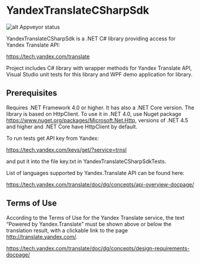 # YandexTranslateCSharpSdk

![alt Appveyor status](https://ci.appveyor.com/api/projects/status/t069512wi8cywvjl/branch/master?svg=true)

YandexTranslateCSharpSdk is a .NET C# library providing access for Yandex Translate API:

https://tech.yandex.com/translate

Project includes C# library with wrapper methods for Yandex Translate API, Visual Studio unit tests for this library and WPF demo application for library.

## Prerequisites
Requires .NET Framework 4.0 or higher. It has also a .NET Core version. The library is based on HttpClient. To use it in .NET 4.0, use Nuget package https://www.nuget.org/packages/Microsoft.Net.Http, versions of .NET 4.5 and higher and .NET Core have HttpClient by default.

To run tests get API key from Yandex:

https://tech.yandex.com/keys/get/?service=trnsl

and put it into the file key.txt in YandexTranslateCSharpSdkTests.

List of languages supported by Yandex.Translate API can be found here:

https://tech.yandex.com/translate/doc/dg/concepts/api-overview-docpage/

## Terms of Use
According to the Terms of Use for the Yandex Translate service, the text “Powered by Yandex.Translate” must be shown above or below the translation result, 
with a clickable link to the page http://translate.yandex.com/.

https://tech.yandex.com/translate/doc/dg/concepts/design-requirements-docpage/
